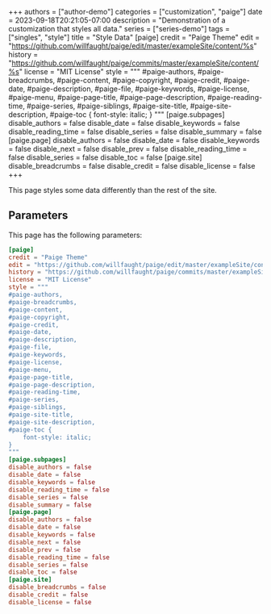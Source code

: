 +++
authors = ["author-demo"]
categories = ["customization", "paige"]
date = 2023-09-18T20:21:05-07:00
description = "Demonstration of a customization that styles all data."
series = ["series-demo"]
tags = ["singles", "style"]
title = "Style Data"
[paige]
credit = "Paige Theme"
edit = "https://github.com/willfaught/paige/edit/master/exampleSite/content/%s"
history = "https://github.com/willfaught/paige/commits/master/exampleSite/content/%s"
license = "MIT License"
style = """
#paige-authors,
#paige-breadcrumbs,
#paige-content,
#paige-copyright,
#paige-credit,
#paige-date,
#paige-description,
#paige-file,
#paige-keywords,
#paige-license,
#paige-menu,
#paige-page-title,
#paige-page-description,
#paige-reading-time,
#paige-series,
#paige-siblings,
#paige-site-title,
#paige-site-description,
#paige-toc {
    font-style: italic;
}
"""
[paige.subpages]
disable_authors = false
disable_date = false
disable_keywords = false
disable_reading_time = false
disable_series = false
disable_summary = false
[paige.page]
disable_authors = false
disable_date = false
disable_keywords = false
disable_next = false
disable_prev = false
disable_reading_time = false
disable_series = false
disable_toc = false
[paige.site]
disable_breadcrumbs = false
disable_credit = false
disable_license = false
+++

This page styles some data differently than the rest of the site.

<!--more-->

## Parameters

This page has the following parameters:

```toml
[paige]
credit = "Paige Theme"
edit = "https://github.com/willfaught/paige/edit/master/exampleSite/content/%s"
history = "https://github.com/willfaught/paige/commits/master/exampleSite/content/%s"
license = "MIT License"
style = """
#paige-authors,
#paige-breadcrumbs,
#paige-content,
#paige-copyright,
#paige-credit,
#paige-date,
#paige-description,
#paige-file,
#paige-keywords,
#paige-license,
#paige-menu,
#paige-page-title,
#paige-page-description,
#paige-reading-time,
#paige-series,
#paige-siblings,
#paige-site-title,
#paige-site-description,
#paige-toc {
    font-style: italic;
}
"""
[paige.subpages]
disable_authors = false
disable_date = false
disable_keywords = false
disable_reading_time = false
disable_series = false
disable_summary = false
[paige.page]
disable_authors = false
disable_date = false
disable_keywords = false
disable_next = false
disable_prev = false
disable_reading_time = false
disable_series = false
disable_toc = false
[paige.site]
disable_breadcrumbs = false
disable_credit = false
disable_license = false
```
